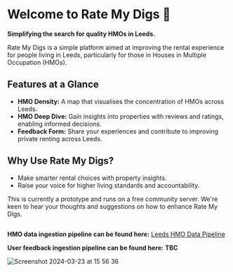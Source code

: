 # Welcome to Rate My Digs 🏡

**Simplifying the search for quality HMOs in Leeds.**

Rate My Digs is a simple platform aimed at improving the rental experience for people living in Leeds, particularly for those in Houses in Multiple Occupation (HMOs).

## Features at a Glance

- **HMO Density:** A map that visualises the concentration of HMOs across Leeds.
- **HMO Deep Dive:** Gain insights into properties with reviews and ratings, enabling informed decisions.
- **Feedback Form:** Share your experiences and contribute to improving private renting across Leeds.

## Why Use Rate My Digs?
- Make smarter rental choices with property insights.
- Raise your voice for higher living standards and accountability.

This is currently a prototype and runs on a free community server. We're keen to hear your thoughts and suggestions on how to enhance Rate My Digs.
##
**HMO data ingestion pipeline can be found here:** [Leeds HMO Data Pipeline](https://github.com/CHRISCARLON/Leeds-HMO-Lambda-Pipeline)

**User feedback ingestion pipeline can be found here:** **TBC**

![Screenshot 2024-03-23 at 15 56 36](https://github.com/CHRISCARLON/Rate-My-Digs-Leeds/assets/138154138/dec5f5c7-f11f-4b0c-87a6-d5b5174f21be)
